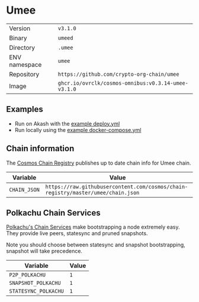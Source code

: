 # Umee

| | |
|---|---|
|Version|`v3.1.0`|
|Binary|`umeed`|
|Directory|`.umee`|
|ENV namespace|`umee`|
|Repository|`https://github.com/crypto-org-chain/umee`|
|Image|`ghcr.io/ovrclk/cosmos-omnibus:v0.3.14-umee-v3.1.0`|

## Examples

- Run on Akash with the [example deploy.yml](./deploy.yml)
- Run locally using the [example docker-compose.yml](./docker-compose.yml)

## Chain information

The [Cosmos Chain Registry](https://github.com/cosmos/chain-registry) publishes up to date chain info for Umee chain.

|Variable|Value|
|---|---|
|`CHAIN_JSON`|`https://raw.githubusercontent.com/cosmos/chain-registry/master/umee/chain.json`|

## Polkachu Chain Services

[Polkachu's Chain Services](https://www.polkachu.com/) make bootstrapping a node extremely easy. They provide live peers, statesync and pruned snapshots.

Note you should choose between statesync and snapshot bootstrapping, snapshot will take precedence.

|Variable|Value|
|---|---|
|`P2P_POLKACHU`|`1`|
|`SNAPSHOT_POLKACHU`|`1`|
|`STATESYNC_POLKACHU`|`1`|
